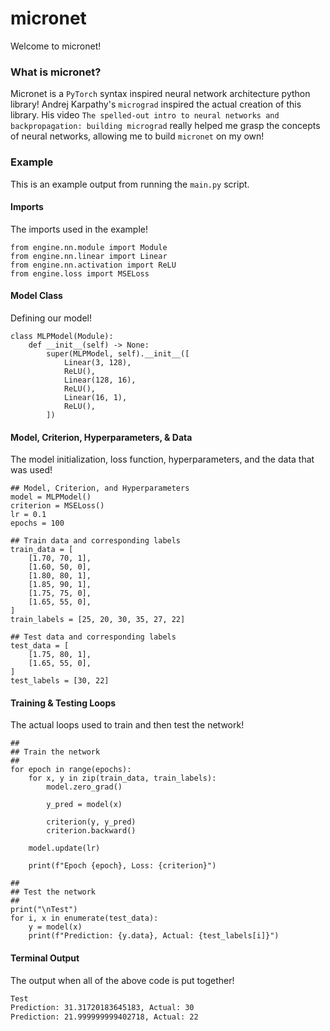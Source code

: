# micronet
Welcome to micronet!

### What is micronet?
Micronet is a `PyTorch` syntax inspired neural network architecture python library! 
Andrej Karpathy's `micrograd` inspired the actual creation of this library. His video
`The spelled-out intro to neural networks and backpropagation: building micrograd` really
helped me grasp the concepts of neural networks, allowing me to build `micronet` on my own!

### Example
This is an example output from running the `main.py` script.

#### Imports
The imports used in the example!

```python3
from engine.nn.module import Module
from engine.nn.linear import Linear
from engine.nn.activation import ReLU
from engine.loss import MSELoss
```

#### Model Class
Defining our model!

```python3
class MLPModel(Module):
    def __init__(self) -> None:
        super(MLPModel, self).__init__([
            Linear(3, 128),
            ReLU(),
            Linear(128, 16),
            ReLU(),
            Linear(16, 1),
            ReLU(),
        ])
```

#### Model, Criterion, Hyperparameters, & Data
The model initialization, loss function, hyperparameters, and the data that was used!

```python3
## Model, Criterion, and Hyperparameters
model = MLPModel()
criterion = MSELoss()
lr = 0.1
epochs = 100

## Train data and corresponding labels
train_data = [
    [1.70, 70, 1],
    [1.60, 50, 0],
    [1.80, 80, 1],
    [1.85, 90, 1],
    [1.75, 75, 0],
    [1.65, 55, 0],
]
train_labels = [25, 20, 30, 35, 27, 22]

## Test data and corresponding labels
test_data = [
    [1.75, 80, 1],
    [1.65, 55, 0],
]
test_labels = [30, 22]
```

#### Training & Testing Loops
The actual loops used to train and then test the network!

```python3
##
## Train the network
##
for epoch in range(epochs):
    for x, y in zip(train_data, train_labels):
        model.zero_grad()

        y_pred = model(x)

        criterion(y, y_pred)
        criterion.backward()

    model.update(lr)

    print(f"Epoch {epoch}, Loss: {criterion}")

##
## Test the network
##
print("\nTest")
for i, x in enumerate(test_data):
    y = model(x)
    print(f"Prediction: {y.data}, Actual: {test_labels[i]}")
```

#### Terminal Output
The output when all of the above code is put together!

```bash
Test
Prediction: 31.31720183645183, Actual: 30
Prediction: 21.999999999402718, Actual: 22
```